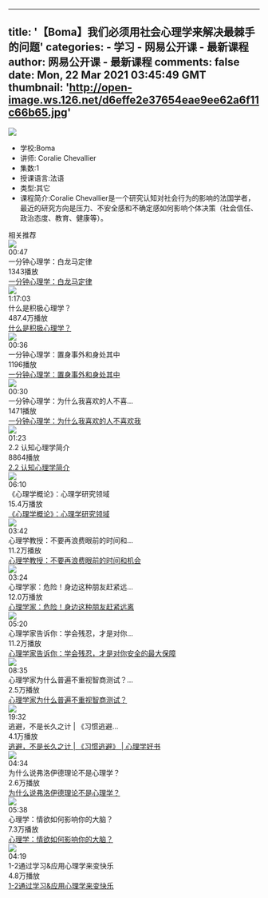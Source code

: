 
---
title: '【Boma】我们必须用社会心理学来解决最棘手的问题'
categories: 
    - 学习
    - 网易公开课 - 最新课程
author: 网易公开课 - 最新课程
comments: false
date: Mon, 22 Mar 2021 03:45:49 GMT
thumbnail: 'http://open-image.ws.126.net/d6effe2e37654eae9ee62a6f11c66b65.jpg'
---

<div>   
<div class="i-container" data-v-7c950774 data-v-13cdc7c7><div class="i-container__img" data-v-7c950774><img src="http://open-image.ws.126.net/d6effe2e37654eae9ee62a6f11c66b65.jpg" referrerpolicy="no-referrer"></div>  <ul data-v-7c950774><li class="i-container__item" data-v-7c950774><span data-v-7c950774>学校:</span>Boma</li> <li class="i-container__item" data-v-7c950774><span data-v-7c950774>讲师:</span> Coralie Chevallier</li> <li class="i-container__item" data-v-7c950774><span data-v-7c950774>集数:</span>1</li> <li class="i-container__item" data-v-7c950774><span data-v-7c950774>授课语言:</span>法语</li> <li class="i-container__item" data-v-7c950774><span data-v-7c950774>类型:</span>其它</li> <li class="i-container__desc" data-v-7c950774><span data-v-7c950774>课程简介:</span>Coralie Chevallier是一个研究认知对社会行为的影响的法国学者，最近的研究方向是压力、不安全感和不确定感如何影响个体决策（社会信任、政治态度、教育、健康等）。</li></ul> <div class="recommend-block" data-v-7c950774><div class="title" data-v-7c950774>相关推荐</div> <div class="course-list recommend-item" data-v-8ea4e40c data-v-7c950774><div data-v-8ea4e40c><div class="course-content" data-v-db421970 data-v-8ea4e40c><div class="course-left" data-v-db421970><div class="course-img" data-v-db421970><img src="http://videoimg.ws.126.net/cover/20210302/s5Ltv8jW6_cover.jpg?imageView&thumbnail=224y126&quality=95" loading="lazy" data-v-db421970 referrerpolicy="no-referrer"></div> <div class="course-time" data-v-db421970>00:47</div></div> <div class="course-right" data-v-db421970><div title="一分钟心理学：白龙马定律" class="course-title" data-v-db421970>一分钟心理学：白龙马定律</div> <div class="course-count" data-v-db421970>1343播放</div></div> <div class="course-link" data-v-db421970><a href="http://open.163.com/newview/movie/free?pid=SG4CTOTLU&mid=KG4CTOTMN" title="一分钟心理学：白龙马定律">一分钟心理学：白龙马定律</a></div></div></div><div data-v-8ea4e40c><div class="course-content" data-v-db421970 data-v-8ea4e40c><div class="course-left" data-v-db421970><div class="course-img" data-v-db421970><img src="http://open-image.ws.126.net/a5954850efaf429189dd8247a999be22.jpg?imageView&thumbnail=224y126&quality=95" loading="lazy" data-v-db421970 referrerpolicy="no-referrer"></div> <div class="course-time" data-v-db421970>1:17:03</div></div> <div class="course-right" data-v-db421970><div title="什么是积极心理学？ " class="course-title" data-v-db421970>什么是积极心理学？ </div> <div class="course-count" data-v-db421970>487.4万播放</div></div> <div class="course-link" data-v-db421970><a href="http://open.163.com/newview/movie/free?pid=M6HV755O6&mid=M6HV8DF19" title="什么是积极心理学？ ">什么是积极心理学？ </a></div></div></div><div data-v-8ea4e40c><div class="course-content" data-v-db421970 data-v-8ea4e40c><div class="course-left" data-v-db421970><div class="course-img" data-v-db421970><img src="http://videoimg.ws.126.net/cover/20210302/RVxeuzvT8_cover.jpg?imageView&thumbnail=224y126&quality=95" loading="lazy" data-v-db421970 referrerpolicy="no-referrer"></div> <div class="course-time" data-v-db421970>00:36</div></div> <div class="course-right" data-v-db421970><div title="一分钟心理学：置身事外和身处其中" class="course-title" data-v-db421970>一分钟心理学：置身事外和身处其中</div> <div class="course-count" data-v-db421970>1196播放</div></div> <div class="course-link" data-v-db421970><a href="http://open.163.com/newview/movie/free?pid=TG4CTQ9VS&mid=OG4CTQA0G" title="一分钟心理学：置身事外和身处其中">一分钟心理学：置身事外和身处其中</a></div></div></div><div data-v-8ea4e40c><div class="course-content" data-v-db421970 data-v-8ea4e40c><div class="course-left" data-v-db421970><div class="course-img" data-v-db421970><img src="http://videoimg.ws.126.net/cover/20210302/XApD3yqfc_cover.jpg?imageView&thumbnail=224y126&quality=95" loading="lazy" data-v-db421970 referrerpolicy="no-referrer"></div> <div class="course-time" data-v-db421970>00:30</div></div> <div class="course-right" data-v-db421970><div title="一分钟心理学：为什么我喜欢的人不喜欢我" class="course-title" data-v-db421970>一分钟心理学：为什么我喜欢的人不喜...</div> <div class="course-count" data-v-db421970>1471播放</div></div> <div class="course-link" data-v-db421970><a href="http://open.163.com/newview/movie/free?pid=KG4CTPUR8&mid=WG4CTPURU" title="一分钟心理学：为什么我喜欢的人不喜欢我">一分钟心理学：为什么我喜欢的人不喜欢我</a></div></div></div><div data-v-8ea4e40c><div class="course-content" data-v-db421970 data-v-8ea4e40c><div class="course-left" data-v-db421970><div class="course-img" data-v-db421970><img src="http://open-image.ws.126.net/19af81fc634e49a697a760865b15c106.png?imageView&thumbnail=224y126&quality=95" loading="lazy" data-v-db421970 referrerpolicy="no-referrer"></div> <div class="course-time" data-v-db421970>01:23</div></div> <div class="course-right" data-v-db421970><div title="2.2 认知心理学简介" class="course-title" data-v-db421970>2.2 认知心理学简介</div> <div class="course-count" data-v-db421970>8864播放</div></div> <div class="course-link" data-v-db421970><a href="http://open.163.com/newview/movie/free?pid=MFV7NIG2K&mid=MG00P3K42" title="2.2 认知心理学简介">2.2 认知心理学简介</a></div></div></div><div data-v-8ea4e40c><div class="course-content" data-v-db421970 data-v-8ea4e40c><div class="course-left" data-v-db421970><div class="course-img" data-v-db421970><img src="http://open-image.ws.126.net/image/snapshot_movie/2018/12/J/5/ME2CQ36J5.jpg?imageView&thumbnail=224y126&quality=95" loading="lazy" data-v-db421970 referrerpolicy="no-referrer"></div> <div class="course-time" data-v-db421970>06:10</div></div> <div class="course-right" data-v-db421970><div title="《心理学概论》：心理学研究领域" class="course-title" data-v-db421970>《心理学概论》：心理学研究领域</div> <div class="course-count" data-v-db421970>15.4万播放</div></div> <div class="course-link" data-v-db421970><a href="http://open.163.com/newview/movie/free?pid=ME2CFUN8F&mid=ME2CQ49H5" title="《心理学概论》：心理学研究领域">《心理学概论》：心理学研究领域</a></div></div></div><div data-v-8ea4e40c><div class="course-content" data-v-db421970 data-v-8ea4e40c><div class="course-left" data-v-db421970><div class="course-img" data-v-db421970><img src="http://open-image.ws.126.net/9910f49e4a9c4790b89868fc5b64b9cd.jpg?imageView&thumbnail=224y126&quality=95" loading="lazy" data-v-db421970 referrerpolicy="no-referrer"></div> <div class="course-time" data-v-db421970>03:42</div></div> <div class="course-right" data-v-db421970><div title="心理学教授：不要再浪费眼前的时间和机会" class="course-title" data-v-db421970>心理学教授：不要再浪费眼前的时间和...</div> <div class="course-count" data-v-db421970>11.2万播放</div></div> <div class="course-link" data-v-db421970><a href="http://open.163.com/newview/movie/free?pid=MG037NUT1&mid=MG03AO6SS" title="心理学教授：不要再浪费眼前的时间和机会">心理学教授：不要再浪费眼前的时间和机会</a></div></div></div><div data-v-8ea4e40c><div class="course-content" data-v-db421970 data-v-8ea4e40c><div class="course-left" data-v-db421970><div class="course-img" data-v-db421970><img src="http://open-image.ws.126.net/6da12b152c084b6a9dbb47a7ccd9dfb2.jpg?imageView&thumbnail=224y126&quality=95" loading="lazy" data-v-db421970 referrerpolicy="no-referrer"></div> <div class="course-time" data-v-db421970>03:24</div></div> <div class="course-right" data-v-db421970><div title="心理学家：危险！身边这种朋友赶紧远离" class="course-title" data-v-db421970>心理学家：危险！身边这种朋友赶紧远...</div> <div class="course-count" data-v-db421970>12.0万播放</div></div> <div class="course-link" data-v-db421970><a href="http://open.163.com/newview/movie/free?pid=MG2HUUCNN&mid=MG2HV0D9A" title="心理学家：危险！身边这种朋友赶紧远离">心理学家：危险！身边这种朋友赶紧远离</a></div></div></div><div data-v-8ea4e40c><div class="course-content" data-v-db421970 data-v-8ea4e40c><div class="course-left" data-v-db421970><div class="course-img" data-v-db421970><img src="http://open-image.ws.126.net/2059e77d0edc4ac5ba332fdb3d6137e7.jpg?imageView&thumbnail=224y126&quality=95" loading="lazy" data-v-db421970 referrerpolicy="no-referrer"></div> <div class="course-time" data-v-db421970>05:20</div></div> <div class="course-right" data-v-db421970><div title="心理学家告诉你：学会残忍，才是对你安全的最大保障" class="course-title" data-v-db421970>心理学家告诉你：学会残忍，才是对你...</div> <div class="course-count" data-v-db421970>11.2万播放</div></div> <div class="course-link" data-v-db421970><a href="http://open.163.com/newview/movie/free?pid=MFPR56LEP&mid=MFPR95P75" title="心理学家告诉你：学会残忍，才是对你安全的最大保障">心理学家告诉你：学会残忍，才是对你安全的最大保障</a></div></div></div><div data-v-8ea4e40c><div class="course-content" data-v-db421970 data-v-8ea4e40c><div class="course-left" data-v-db421970><div class="course-img" data-v-db421970><img src="http://open-image.ws.126.net/fda0e43aa2ea48df8f2fbd31d9c227a2.png?imageView&thumbnail=224y126&quality=95" loading="lazy" data-v-db421970 referrerpolicy="no-referrer"></div> <div class="course-time" data-v-db421970>08:35</div></div> <div class="course-right" data-v-db421970><div title="心理学家为什么普遍不重视智商测试？​" class="course-title" data-v-db421970>心理学家为什么普遍不重视智商测试？...</div> <div class="course-count" data-v-db421970>2.5万播放</div></div> <div class="course-link" data-v-db421970><a href="http://open.163.com/newview/movie/free?pid=MFUJJVU04&mid=MFUJKH2LJ" title="心理学家为什么普遍不重视智商测试？​">心理学家为什么普遍不重视智商测试？​</a></div></div></div><div data-v-8ea4e40c><div class="course-content" data-v-db421970 data-v-8ea4e40c><div class="course-left" data-v-db421970><div class="course-img" data-v-db421970><img src="http://open-image.ws.126.net/4478928fe9c04585b717a404da19f22b.jpg?imageView&thumbnail=224y126&quality=95" loading="lazy" data-v-db421970 referrerpolicy="no-referrer"></div> <div class="course-time" data-v-db421970>19:32</div></div> <div class="course-right" data-v-db421970><div title="逃避，不是长久之计 | 《习惯逃避》 | 心理学好书" class="course-title" data-v-db421970>逃避，不是长久之计 | 《习惯逃避...</div> <div class="course-count" data-v-db421970>4.1万播放</div></div> <div class="course-link" data-v-db421970><a href="http://open.163.com/newview/movie/free?pid=MFVMJTDRU&mid=MFVMKITIT" title="逃避，不是长久之计 | 《习惯逃避》 | 心理学好书">逃避，不是长久之计 | 《习惯逃避》 | 心理学好书</a></div></div></div><div data-v-8ea4e40c><div class="course-content" data-v-db421970 data-v-8ea4e40c><div class="course-left" data-v-db421970><div class="course-img" data-v-db421970><img src="http://open-image.ws.126.net/feb52f223a0748f39cf06a8b0c081402.png?imageView&thumbnail=224y126&quality=95" loading="lazy" data-v-db421970 referrerpolicy="no-referrer"></div> <div class="course-time" data-v-db421970>04:34</div></div> <div class="course-right" data-v-db421970><div title="为什么说弗洛伊德理论不是心理学？ " class="course-title" data-v-db421970>为什么说弗洛伊德理论不是心理学？ </div> <div class="course-count" data-v-db421970>2.6万播放</div></div> <div class="course-link" data-v-db421970><a href="http://open.163.com/newview/movie/free?pid=MG06UO0RJ&mid=MG06URRDJ" title="为什么说弗洛伊德理论不是心理学？ ">为什么说弗洛伊德理论不是心理学？ </a></div></div></div><div data-v-8ea4e40c><div class="course-content" data-v-db421970 data-v-8ea4e40c><div class="course-left" data-v-db421970><div class="course-img" data-v-db421970><img src="http://open-image.ws.126.net/8aef4c43334c4271be92d0a6152fa4f0.png?imageView&thumbnail=224y126&quality=95" loading="lazy" data-v-db421970 referrerpolicy="no-referrer"></div> <div class="course-time" data-v-db421970>05:38</div></div> <div class="course-right" data-v-db421970><div title="心理学：情欲如何影响你的大脑？" class="course-title" data-v-db421970>心理学：情欲如何影响你的大脑？</div> <div class="course-count" data-v-db421970>7.3万播放</div></div> <div class="course-link" data-v-db421970><a href="http://open.163.com/newview/movie/free?pid=MFVASAEMH&mid=MFVASFMUK" title="心理学：情欲如何影响你的大脑？">心理学：情欲如何影响你的大脑？</a></div></div></div><div data-v-8ea4e40c><div class="course-content" data-v-db421970 data-v-8ea4e40c><div class="course-left" data-v-db421970><div class="course-img" data-v-db421970><img src="http://open-image.ws.126.net/d8d51b0bb4e044e893de612a2a1fc3b6.png?imageView&thumbnail=224y126&quality=95" loading="lazy" data-v-db421970 referrerpolicy="no-referrer"></div> <div class="course-time" data-v-db421970>04:19</div></div> <div class="course-right" data-v-db421970><div title="1-2通过学习&应用心理学来变快乐" class="course-title" data-v-db421970>1-2通过学习&应用心理学来变快乐</div> <div class="course-count" data-v-db421970>4.8万播放</div></div> <div class="course-link" data-v-db421970><a href="http://open.163.com/newview/movie/free?pid=MFVACK21H&mid=MFVADC7IR" title="1-2通过学习&应用心理学来变快乐">1-2通过学习&应用心理学来变快乐</a></div></div></div></div></div></div>  
</div>
            